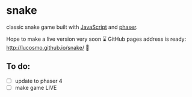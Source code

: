 # snake
classic snake game built with <a href="https://developer.mozilla.org/en-US/docs/Web/JavaScript">JavaScript</a> and <a href="https://phaser.io/">phaser</a>.

Hope to make a live version very soon :hourglass:
GitHub pages address is ready: http://lucosmo.github.io/snake/ :crossed_fingers:	
## To do:
 - [ ] update to phaser 4
 - [ ] make game LIVE
